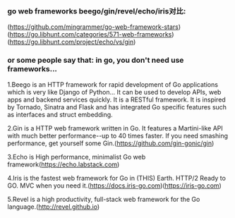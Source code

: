 ### go web frameworks beego/gin/revel/echo/iris对比:
(https://github.com/mingrammer/go-web-framework-stars)
(https://go.libhunt.com/categories/571-web-frameworks)
(https://go.libhunt.com/project/echo/vs/gin)

### or some people say that: in go, you don't need use frameworks...

1.Beego is an HTTP framework for rapid development of Go applications which is very like Django of Python...
It can be used to develop APIs, web apps and backend services quickly. It is a RESTful framework. 
It is inspired by Tornado, Sinatra and Flask and has integrated Go specific features such as interfaces and struct embedding.

2.Gin is a HTTP web framework written in Go. It features a Martini-like API with much better performance--up to 40 times faster.
If you need smashing performance, get yourself some Gin.(https://github.com/gin-gonic/gin)

3.Echo is High performance, minimalist Go web framework(https://echo.labstack.com)

4.Iris is the fastest web framework for Go in (THIS) Earth. HTTP/2 Ready to GO. MVC when you need it.(https://docs.iris-go.com)(https://iris-go.com)

5.Revel is a high productivity, full-stack web framework for the Go language.(http://revel.github.io)


